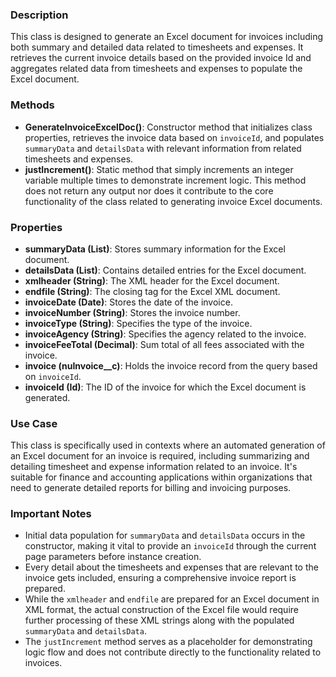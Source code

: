 ### Description
This class is designed to generate an Excel document for invoices including both summary and detailed data related to timesheets and expenses. It retrieves the current invoice details based on the provided invoice Id and aggregates related data from timesheets and expenses to populate the Excel document.

### Methods

- **GenerateInvoiceExcelDoc()**: Constructor method that initializes class properties, retrieves the invoice data based on `invoiceId`, and populates `summaryData` and `detailsData` with relevant information from related timesheets and expenses.
- **justIncrement()**: Static method that simply increments an integer variable multiple times to demonstrate increment logic. This method does not return any output nor does it contribute to the core functionality of the class related to generating invoice Excel documents.

### Properties

- **summaryData (List<ExcelSummary>)**: Stores summary information for the Excel document.
- **detailsData (List<ExcelDetails>)**: Contains detailed entries for the Excel document.
- **xmlheader (String)**: The XML header for the Excel document.
- **endfile (String)**: The closing tag for the Excel XML document.
- **invoiceDate (Date)**: Stores the date of the invoice.
- **invoiceNumber (String)**: Stores the invoice number.
- **invoiceType (String)**: Specifies the type of the invoice.
- **invoiceAgency (String)**: Specifies the agency related to the invoice.
- **invoiceFeeTotal (Decimal)**: Sum total of all fees associated with the invoice.
- **invoice (nuInvoice__c)**: Holds the invoice record from the query based on `invoiceId`.
- **invoiceId (Id)**: The ID of the invoice for which the Excel document is generated.

### Use Case
This class is specifically used in contexts where an automated generation of an Excel document for an invoice is required, including summarizing and detailing timesheet and expense information related to an invoice. It's suitable for finance and accounting applications within organizations that need to generate detailed reports for billing and invoicing purposes.

### Important Notes
- Initial data population for `summaryData` and `detailsData` occurs in the constructor, making it vital to provide an `invoiceId` through the current page parameters before instance creation.
- Every detail about the timesheets and expenses that are relevant to the invoice gets included, ensuring a comprehensive invoice report is prepared.
- While the `xmlheader` and `endfile` are prepared for an Excel document in XML format, the actual construction of the Excel file would require further processing of these XML strings along with the populated `summaryData` and `detailsData`.
- The `justIncrement` method serves as a placeholder for demonstrating logic flow and does not contribute directly to the functionality related to invoices.